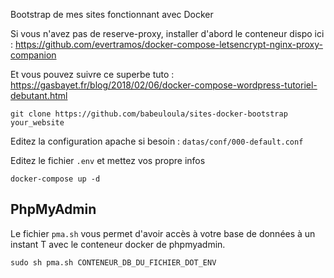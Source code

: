 Bootstrap de mes sites fonctionnant avec Docker


Si vous n'avez pas de reserve-proxy, installer d'abord le conteneur dispo ici : https://github.com/evertramos/docker-compose-letsencrypt-nginx-proxy-companion

Et vous pouvez suivre ce superbe tuto : https://gasbayet.fr/blog/2018/02/06/docker-compose-wordpress-tutoriel-debutant.html


```shell
git clone https://github.com/babeuloula/sites-docker-bootstrap your_website
```

Editez la configuration apache si besoin : `datas/conf/000-default.conf`

Editez le fichier `.env` et mettez vos propre infos

```shell
docker-compose up -d
```

## PhpMyAdmin

Le fichier `pma.sh` vous permet d'avoir accès à votre base de données à un instant T avec le conteneur docker de phpmyadmin.

```shell
sudo sh pma.sh CONTENEUR_DB_DU_FICHIER_DOT_ENV
```